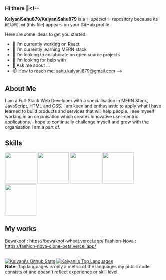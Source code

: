 ### Hi there 👋<!--
**KalyaniSahu879/KalyaniSahu879** is a ✨ _special_ ✨ repository because its `README.md` (this file) appears on your GitHub profile.

Here are some ideas to get you started:

- 🔭 I’m currently working on React 
- 🌱 I’m currently learning MERN stack  
- 👯 I’m looking to collaborate on open source projects
- 🤔 I’m looking for help with 
- 💬 Ask me about ...
- 📫 How to reach me: sahu.kalyani879@gmail.com 
-->

## About Me
I am a Full-Stack Web Developer with a specialisation in MERN Stack, JavaScript, HTML and CSS. I am keen and enthusiastic to apply what I have learned to build products and services that will help people. I see myself working in an organisation which creates innovative user-centric applications. I hope to continually challenge myself and grow with the organisation I am a part of.

## Skills
<span>
  <img src="https://cdn-icons-png.flaticon.com/512/888/888859.png" width="100px" height="100px"/>
  <img src="https://cdn-icons-png.flaticon.com/512/5968/5968242.png" width="100px" height="100px"/>
   <img src="https://cdn-icons-png.flaticon.com/512/1199/1199124.png" width="100px" height="100px"/>
   <img src="https://cdn-icons-png.flaticon.com/512/1104/1104982.png" width="100px" height="100px"/>
  <img src="https://cdn-icons-png.flaticon.com/512/919/919825.png" width="100px" height="100px"/>
 </span>
    
     

## My works
Bewakoof : https://bewakoof-wheat.vercel.app/
Fashion-Nova : https://fashion-nova-clone-beta.vercel.app/

<br/>
    <a href="https://github.com/KalyaniSahu879/github-readme-stats"><img alt="Kalyani's Github Stats" src="https://github-readme-stats.vercel.app/api?username=Pulkit0111&show_icons=true&count_private=true&theme=react&hide_border=true&bg_color=0D1117" /></a>
  <a href="https://github.com/KalyaniSahu879/github-readme-stats"><img alt="Kalyani's Top Languages" src="https://github-readme-stats.vercel.app/api/top-langs/?username=KalyaniSahu879&langs_count=8&count_private=true&layout=compact&theme=react&hide_border=true&bg_color=0D1117" /></a>
  <br/>
  <b>Note:</b> Top languages is only a metric of the languages my public code consists of and doesn't reflect experience or skill level.
